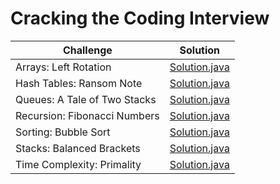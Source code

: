 # **Cracking the Coding Interview**

| Challenge | Solution     
| ------------- |:-------------:|
|Arrays: Left Rotation|[Solution.java](https://github.com/HasanliGulshan/Hacker_Rank_Solutions/blob/master/Cracking%20the%20Coding%20Interview/Arrays)|
|Hash Tables: Ransom Note|[Solution.java](https://github.com/HasanliGulshan/Hacker_Rank_Solutions/blob/master/Cracking%20the%20Coding%20Interview/Hash%20Tables)|
|Queues: A Tale of Two Stacks|[Solution.java](https://github.com/HasanliGulshan/Hacker_Rank_Solutions/blob/master/Cracking%20the%20Coding%20Interview/Queues)|
|Recursion: Fibonacci Numbers|[Solution.java](https://github.com/HasanliGulshan/Hacker_Rank_Solutions/blob/master/Cracking%20the%20Coding%20Interview/Recursion)|
|Sorting: Bubble Sort|[Solution.java](https://github.com/HasanliGulshan/Hacker_Rank_Solutions/blob/master/Cracking%20the%20Coding%20Interview/Sorting)|
|Stacks: Balanced Brackets|[Solution.java](https://github.com/HasanliGulshan/Hacker_Rank_Solutions/blob/master/Cracking%20the%20Coding%20Interview/Stacks)|
|Time Complexity: Primality|[Solution.java](https://github.com/HasanliGulshan/Hacker_Rank_Solutions/blob/master/Cracking%20the%20Coding%20Interview/Time%20Complexity)|
